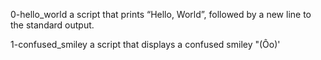 0-hello_world a script that prints “Hello, World”, followed by a new line to the standard output.

1-confused_smiley a script that displays a confused smiley "(Ôo)'

